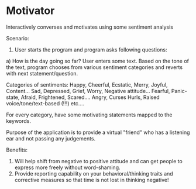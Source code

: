 # Motivator
Interactively converses and motivates using some sentiment analysis

Scenario:

1. User starts the program and program asks following questions:

a) How is the day going so far? 
User enters some text. Based on the tone of the text, program chooses from various sentiment categories and reverts with next statement/question. 

Categories of sentiments:
Happy, Cheerful, Ecstatic, Merry, Joyful, Content...
Sad, Depressed, Grief, Worry, Negative attitude...
Fearful, Panic-state, Afraid, Frightened, Scared....
Angry, Curses Hurls, Raised voice/tone/text-based (!!!) etc....

For every category, have some motivating statements mapped to the keywords. 

Purpose of the application is to provide a virtual "friend" who has a listening ear and not passing any judgements. 

Benefits: 
1) Will help shift from negative to positive attitude and can get people to express more freely without word-shaming. 
2) Provide reporting capability on your behavioral/thinking traits and corrective measures so that time is not lost in thinking negative!


